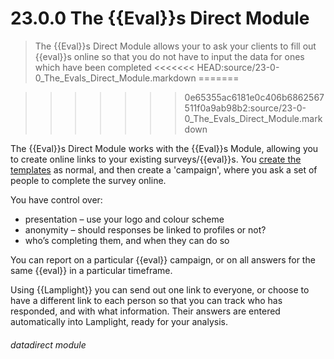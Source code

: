 # 23.0.0 The {{Eval}}s Direct Module

> The {{Eval}}s Direct Module allows your to ask your clients to fill out {{eval}}s online so that you do not have to input the data for ones which have been completed
<<<<<<< HEAD:source/23-0-0_The_Evals_Direct_Module.markdown
=======


>>>>>>> 0e65355ac6181e0c406b6862567511f0a9ab98b2:source/23-0-0_The_Evals_Direct_Module.markdown



The {{Eval}}s Direct Module works with the {{Eval}}s Module, allowing you to create online links to your existing surveys/{{eval}}s.  You [create the templates](/help/index/p/22.1) as normal, and then create a 'campaign', where you ask a set of people to complete the survey online.

You have control over:

- presentation – use your logo and colour scheme
- anonymity – should responses be linked to profiles or not?
- who’s completing them, and when they can do so

You can report on a particular {{eval}} campaign, or on all answers for the same {{eval}} in a particular timeframe.

Using {{Lamplight}} you can send out one link to everyone, or choose to have a different link to each person so that you can track who has responded, and with what information.  Their answers are entered automatically into Lamplight, ready for your analysis.


###### datadirect module

